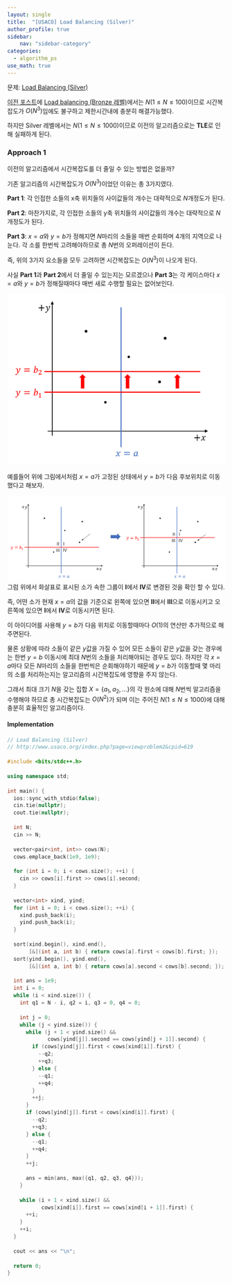 ```yaml
---
layout: single
title:  "[USACO] Load Balancing (Silver)"
author_profile: true
sidebar:
    nav: "sidebar-category"
categories:
  - algorithm_ps
use_math: true
---
```


문제: [Load Balancing (Silver)](http://www.usaco.org/index.php?page=viewproblem2&cpid=619)

[이전 포스트](https://jpyo0803.github.io/algorithm_ps/Load-Balancing-Bronze/)에 [Load balancing (Bronze 레벨)](http://www.usaco.org/index.php?page=viewproblem2&cpid=617)에서는 $N (1\leq N \leq 100)$이므로 시간복잡도가 $O(N^3)$임에도 불구하고 제한시간내에 충분히 해결가능했다.

하지만 Silver 레벨에서는 $N (1 \leq N \leq 1000)$이므로 이전의 알고리즘으로는 **TLE**로 인해 실패하게 된다.

### Approach 1
이전의 알고리즘에서 시간복잡도를 더 줄일 수 있는 방법은 없을까?

기존 알고리즘의 시간복잡도가 $O(N^3)$이었던 이유는 총 3가지였다. 

**Part 1**: 각 인접한 소들의 x축 위치들의 사이값들의 개수는 대략적으로 $N$개정도가 된다. 

**Part 2**: 마찬가지로, 각 인접한 소들의 y축 위치들의 사이값들의 개수는 대략적으로 $N$개정도가 된다. 

**Part 3**: $x=a$와 $y=b$가 정해지면 $N$마리의 소들을 매번 순회하며 4개의 지역으로 나눈다. 각 소를 한번씩 고려해야하므로 총 $N$번의 오퍼레이션이 든다.

즉, 위의 3가지 요소들을 모두 고려하면 시간복잡도는 $O(N^3)$이 나오게 된다.

사실 **Part 1**과 **Part 2**에서 더 줄일 수 있는지는 모르겠으나 **Part 3**는 각 케이스마다 $x=a$와 $y=b$가 정해질때마다 매번 새로 수행할 필요는 없어보인다. 


![load balancing img 1](/assets/image/algorithm_ps/load_balancing_silver/load_balancing_silver_img_1.png)

예를들어 위에 그림에서처럼 $x=a$가 고정된 상태에서 $y=b$가 다음 후보위치로 이동했다고 해보자. 

![load balancing img 2](/assets/image/algorithm_ps/load_balancing_silver/load_balancing_silver_img_2.png)
그럼 위에서 화살표로 표시된 소가 속한 그룹이 **I**에서 **IV**로 변경된 것을 확인 할 수 있다. 

즉, 어떤 소가 현재 $x=a$의 값을 기준으로 왼쪽에 있으면 **II**에서 **III**으로 이동시키고 오른쪽에 있으면 **I**에서 **IV**로 이동시키면 된다.

이 아이디어를 사용해 $y=b$가 다음 위치로 이동할때마다 $O(1)$의 연산만 추가적으로 해주면된다.

물론 상황에 따라 소들이 같은 $y$값을 가질 수 있어 모든 소들이 같은 $y$값을 갖는 경우에는 한번 $y=b$ 이동시에 최대 $N$번의 소들을 처리해야되는 경우도 있다. 하지만 각 $x=a$마다 모든 $N$마리의 소들을 한번씩은 순회해야하기 때문에 $y=b$가 이동할때 몇 마리의 소를 처리하는지는 알고리즘의 시간복잡도에 영향을 주지 않는다. 

그래서 최대 크기 $N$을 갖는 집합 $X=\{a_{1}, a_{2}, ...\}$의 각 원소에 대해 $N$번씩 알고리즘을 수행해야 하므로 총 시간복잡도는 $O(N^2)$가 되며 이는 주어진 $N (1 \leq N \leq 1000)$에 대해 충분히 효율적인 알고리즘이다.

#### Implementation
```cpp
// Load Balancing (Silver)
// http://www.usaco.org/index.php?page=viewproblem2&cpid=619

#include <bits/stdc++.h>

using namespace std;

int main() {
  ios::sync_with_stdio(false);
  cin.tie(nullptr);
  cout.tie(nullptr);

  int N;
  cin >> N;

  vector<pair<int, int>> cows(N);
  cows.emplace_back(1e9, 1e9);

  for (int i = 0; i < cows.size(); ++i) {
    cin >> cows[i].first >> cows[i].second;
  }

  vector<int> xind, yind;
  for (int i = 0; i < cows.size(); ++i) {
    xind.push_back(i);
    yind.push_back(i);
  }

  sort(xind.begin(), xind.end(),
       [&](int a, int b) { return cows[a].first < cows[b].first; });
  sort(yind.begin(), yind.end(),
       [&](int a, int b) { return cows[a].second < cows[b].second; });

  int ans = 1e9;
  int i = 0;
  while (i < xind.size()) {
    int q1 = N - i, q2 = i, q3 = 0, q4 = 0;

    int j = 0;
    while (j < yind.size()) {
      while (j + 1 < yind.size() &&
             cows[yind[j]].second == cows[yind[j + 1]].second) {
        if (cows[yind[j]].first < cows[xind[i]].first) {
          --q2;
          ++q3;
        } else {
          --q1;
          ++q4;
        }
        ++j;
      }
      if (cows[yind[j]].first < cows[xind[i]].first) {
        --q2;
        ++q3;
      } else {
        --q1;
        ++q4;
      }
      ++j;

      ans = min(ans, max({q1, q2, q3, q4}));
    }

    while (i + 1 < xind.size() &&
           cows[xind[i]].first == cows[xind[i + 1]].first) {
      ++i;
    }
    ++i;
  }

  cout << ans << "\n";

  return 0;
}
```